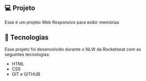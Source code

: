 <p aling="center">
</p>

## 💻 Projeto 
Esse é um projeto Web Responsivo para exibir memórias

## 🚀 Tecnologias
Esse projeto foi desenvolvido durante o NLW da Rocketseat com as seguintes tecnologias:

- HTML
- CSS
- GIT e GITHUB
